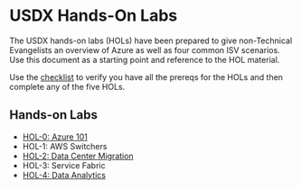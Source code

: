 # USDX Hands-On Labs

The USDX hands-on labs (HOLs) have been prepared to give non-Technical Evangelists an overview of Azure as well as four common ISV scenarios. Use this document as a starting point and reference to the HOL material.

Use the [checklist](./USDX%20HandsOn%20Lab%20-%20Checklist.md) to verify you have all the prereqs for the HOLs and then complete any of the five HOLs.

## Hands-on Labs

- [HOL-0: Azure 101](./HOL-0-Azure-101/USDX%20HandsOn%20Lab.md)
- HOL-1: AWS Switchers
- [HOL-2: Data Center Migration](./USDXAzureHOL/HOL-2-Data-Center-Migration)
- HOL-3: Service Fabric
- [HOL-4: Data Analytics](./HOL-4-Data-Analytics/Data%20Analytics%20HandsOn%20Lab.md)